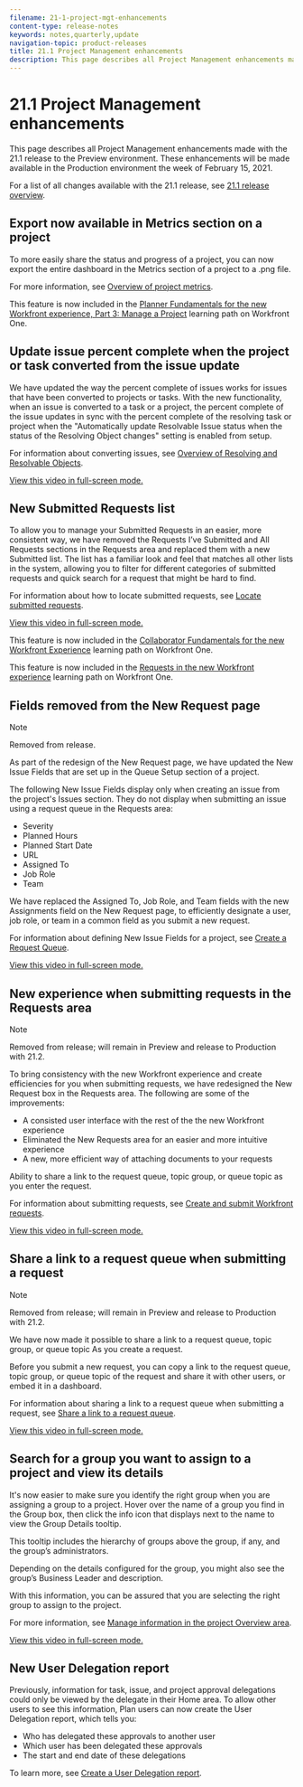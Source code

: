 ```yaml
---
filename: 21-1-project-mgt-enhancements
content-type: release-notes
keywords: notes,quarterly,update
navigation-topic: product-releases
title: 21.1 Project Management enhancements
description: This page describes all Project Management enhancements made with the 21.1 release to the Preview environment. These enhancements will be made available in the Production environment the week of February 15, 2021.
---
```


# 21.1 Project Management enhancements

This page describes all Project Management enhancements made with the 21.1 release to the Preview environment. These enhancements will be made available in the Production environment the week of February 15, 2021.

For a list of all changes available with the 21.1 release, see [21.1 release overview](../../../product-announcements/product-releases/21.1-release-activity/21-1-release-overview.md).

## Export now available in Metrics section on a project

To more easily share the status and progress of a project, you can now export the entire dashboard in the Metrics section of a project to a .png file.

For more information, see [Overview of project metrics](../../../manage-work/projects/manage-projects/project-metrics.md).

This feature is now included in the [Planner Fundamentals for the new Workfront experience, Part 3: Manage a Project](https://one.workfront.com/s/learningpath3/planner-fundamentals-for-the-new-workfront-experience-part-3-manage-a-project-MCG6OJL724XRBLHBXEAKGAUZOJ6U) learning path on Workfront One.

## Update issue percent complete when the project or task converted from the issue update

We have updated the way the percent complete of issues works for issues that have been converted to projects or tasks. With the new functionality, when an issue is converted to a task or a project, the percent complete of the issue updates in sync with the percent complete of the resolving task or project when the "Automatically update Resolvable Issue status when the status of the Resolving Object changes" setting is enabled from setup.

For information about converting issues, see [Overview of Resolving and Resolvable Objects](../../../manage-work/issues/convert-issues/resolving-and-resolvable-objects.md).

<!--WRITER
<iframe class="vimeo-player_0" src="assets/500719034?" frameborder="0" allowfullscreen="1" width="560px" height="315px"></iframe>
-->

[View this video in full-screen mode.](https://vimeo.com/500719034/87fc33b58d)

## New Submitted Requests list

To allow you to manage your Submitted Requests in an easier, more consistent way, we have removed the Requests I’ve Submitted and All Requests sections in the Requests area and replaced them with a new Submitted list. The list has a familiar look and feel that matches all other lists in the system, allowing you to filter for different categories of submitted requests and quick search for a request that might be hard to find.

For information about how to locate submitted requests, see [Locate submitted requests](../../../manage-work/requests/create-requests/locate-submitted-requests.md).

<!--WRITER
<iframe class="vimeo-player_0" src="assets/486869995?" frameborder="0" allowfullscreen="1" width="560px" height="315px"></iframe>
-->

[View this video in full-screen mode.](https://vimeo.com/486869995/53b63d4053)

This feature is now included in the [Collaborator Fundamentals for the new Workfront Experience](https://one.workfront.com/s/learningpath1/collaborator-fundamentals-for-the-new-workfront-experience-MCY5AMOQQTGFDVZB4ODS6TXCYE2A) learning path on Workfront One.

This feature is now included in the [Requests in the new Workfront experience](https://one.workfront.com/s/learningpath3/core-team-requests-in-the-new-workfront-experience-MCHWSSDWRFC5EKXFBXTQ6MJNKE7E) learning path on Workfront One.

## Fields removed from the New Request page

>[!NOTE]
>
>Removed from release.

As part of the redesign of the New Request page, we have updated the New Issue Fields that are set up in the Queue Setup section of a project.

The following New Issue Fields display only when creating an issue from the project's Issues section. They do not display when submitting an issue using a request queue in the Requests area:

* Severity
* Planned Hours
* Planned Start Date
* URL
* Assigned To
* Job Role
* Team

We have replaced the Assigned To, Job Role, and Team fields with the new Assignments field on the New Request page, to efficiently designate a user, job role, or team in a common field as you submit a new request.

For information about defining New Issue Fields for a project, see [Create a Request Queue](../../../manage-work/requests/create-and-manage-request-queues/create-request-queue.md).

<!--WRITER
<iframe class="vimeo-player_0" src="assets/500720751?" frameborder="0" allowfullscreen="1" width="560px" height="315px"></iframe>
-->

[View this video in full-screen mode.](https://vimeo.com/500720751/63bdf6ac91)

## New experience when submitting requests in the Requests area

>[!NOTE]
>
>Removed from release; will remain in Preview and release to Production with 21.2.

To bring consistency with the new Workfront experience and create efficiencies for you when submitting requests, we have redesigned the New Request box in the Requests area. The following are some of the improvements:

* A consisted user interface with the rest of the the new Workfront experience
* Eliminated the New Requests area for an easier and more intuitive experience
* A new, more efficient way of attaching documents to your requests

Ability to share a link to the request queue, topic group, or queue topic as you enter the request.

For information about submitting requests, see [Create and submit Workfront requests](/help/quicksilver/manage-work/requests/create-requests/create-submit-requests.md).

<!--WRITER
<iframe class="vimeo-player_0" src="assets/500718803?" frameborder="0" allowfullscreen="1" width="560px" height="315px"></iframe>
-->

[View this video in full-screen mode.](https://vimeo.com/500718803/3cac0e333d)

## Share a link to a request queue when submitting a request

>[!NOTE]
>
>Removed from release; will remain in Preview and release to Production with 21.2.

We have now made it possible to share a link to a request queue, topic group, or queue topic As you create a request.

Before you submit a new request, you can copy a link to the request queue, topic group, or queue topic of the request and share it with other users, or embed it in a dashboard.

For information about sharing a link to a request queue when submitting a request, see [Share a link to a request queue](../../../manage-work/requests/create-requests/share-link-to-request-queue.md).

<!--WRITER
<iframe class="vimeo-player_0" src="assets/500718523?" frameborder="0" allowfullscreen="1" width="560px" height="315px"></iframe>
-->

[View this video in full-screen mode.](https://vimeo.com/500718523/bc6600e610)

## Search for a group you want to assign to a project and view its details

It's now easier to make sure you identify the right group when you are assigning a group to a project. Hover over the name of a group you find in the Group box, then click the info icon that displays next to the name to view the Group Details tooltip.

This tooltip includes the hierarchy of groups above the group, if any, and the group’s administrators.

Depending on the details configured for the group, you might also see the group’s Business Leader and description.

With this information, you can be assured that you are selecting the right group to assign to the project.

For more information, see [Manage information in the project Overview area](../../../manage-work/projects/manage-projects/understand-project-overview-area.md).

<!--WRITER
<iframe class="vimeo-player_0" src="assets/492153020?" frameborder="0" allowfullscreen="1" width="560px" height="315px"></iframe>
-->

[View this video in full-screen mode.](https://vimeo.com/492153020/dfaa5b708a)

## New User Delegation report

Previously, information for task, issue, and project approval delegations could only be viewed by the delegate in their Home area. To allow other users to see this information, Plan users can now create the User Delegation report, which tells you:

* Who has delegated these approvals to another user
* Which user has been delegated these approvals
* The start and end date of these delegations

To learn more, see [Create a User Delegation report](../../../reports-and-dashboards/reports/creating-and-managing-reports/create-user-delegation-report.md).
